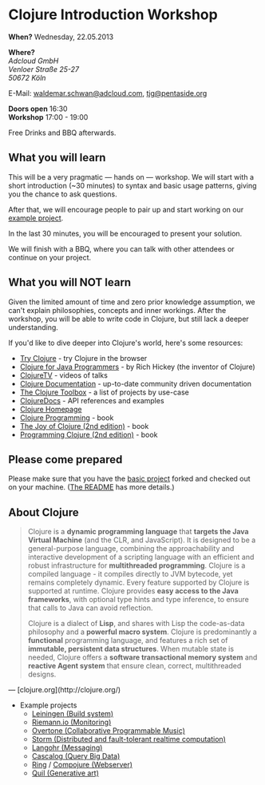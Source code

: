 # Clojure Introduction Workshop

**When?**	Wednesday, 22.05.2013

**Where?**  
*Adcloud GmbH*  
*Venloer Straße 25-27*    
*50672 Köln*

E-Mail: waldemar.schwan@adcloud.com, tjg@pentaside.org

**Doors open** 16:30  
**Workshop** 17:00 - 19:00

Free Drinks and BBQ afterwards.


## What you will learn

This will be a very pragmatic — hands on — workshop.
We will start with a short introduction (~30 minutes) to syntax and basic usage patterns, giving you the chance to ask questions.

After that, we will encourage people to pair up and start working on our [example project](https://github.com/adcloud/clojure-intro-workshop).

In the last 30 minutes, you will be encouraged to present your solution.

We will finish with a BBQ, where you can talk with other attendees or continue on your project.


## What you will NOT learn

Given the limited amount of time and zero prior knowledge assumption, we can't explain philosophies, concepts and inner workings.
After the workshop, you will be able to write code in Clojure, but still lack a deeper understanding.

If you'd like to dive deeper into Clojure's world, here's some resources:

- [Try Clojure](http://tryclj.com/) - try Clojure in the browser
- [Clojure for Java Programmers](http://www.youtube.com/watch?v=P76Vbsk_3J0) - by Rich Hickey (the inventor of Clojure)
- [ClojureTV](http://www.youtube.com/user/ClojureTV) - videos of talks
- [Clojure Documentation](http://clojure-doc.org/) - up-to-date community driven documentation
- [The Clojure Toolbox](http://www.clojure-toolbox.com/) - a list of projects by use-case
- [ClojureDocs](http://clojuredocs.org/) - API references and examples
- [Clojure Homepage](http://clojure.org/)
- [Clojure Programming](http://www.clojurebook.com/) - book
- [The Joy of Clojure (2nd edition)](http://www.manning.com/fogus2/) - book
- [Programming Clojure (2nd edition)](http://pragprog.com/book/shcloj2/programming-clojure) - book


## Please come prepared

Please make sure that you have the [basic project](https://github.com/adcloud/clojure-intro-workshop) forked and checked out on your machine.
([The README](https://github.com/adcloud/clojure-intro-workshop#readme) has more details.)


## About Clojure

<blockquote>
<p>
Clojure is a <strong>dynamic programming language</strong> that <strong>targets the Java Virtual Machine</strong> (and the CLR, and JavaScript). It is designed to be a general-purpose language, combining the approachability and interactive development of a scripting language with an efficient and robust infrastructure for <strong>multithreaded programming</strong>. Clojure is a compiled language - it compiles directly to JVM bytecode, yet remains completely dynamic. Every feature supported by Clojure is supported at runtime. Clojure provides <strong>easy access to the Java frameworks</strong>, with optional type hints and type inference, to ensure that calls to Java can avoid reflection.
</p>

<p>
Clojure is a dialect of <strong>Lisp</strong>, and shares with Lisp the code-as-data philosophy and a <strong>powerful macro system</strong>. Clojure is predominantly a <strong>functional</strong> programming language, and features a rich set of <strong>immutable, persistent data structures</strong>. When mutable state is needed, Clojure offers a <strong>software transactional memory system</strong> and <strong>reactive Agent system</strong> that ensure clean, correct, multithreaded designs.
</p>
</blockquote>
— [clojure.org](http://clojure.org/)

- Example projects
    - [Leiningen (Build system)](http://leiningen.org/)
    - [Riemann.io (Monitoring)](http://riemann.io/)
    - [Overtone (Collaborative Programmable Music)](http://overtone.github.io/)
    - [Storm (Distributed and fault-tolerant realtime computation)](http://storm-project.net/)
    - [Langohr (Messaging)](http://clojurerabbitmq.info/)
    - [Cascalog (Query Big Data)](https://github.com/nathanmarz/cascalog#readme)
    - [Ring](https://github.com/ring-clojure/ring#readme) / [Compojure (Webserver)](https://github.com/weavejester/compojure#readme)
    - [Quil (Generative art)](https://github.com/quil/quil#readme)

